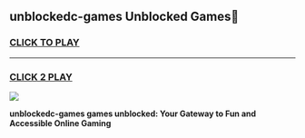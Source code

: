 
## unblockedc-games Unblocked Games👋
<h3>
<a href="https://news.freeplayer.one?title=unblockedc-games&ref=16F">CLICK TO PLAY</a></h3>
<hr>

<h3>
<a href="https://news.freeplayer.one?title=unblockedc-games&ref=16F">CLICK 2 PLAY</a>
  
</h3>

<a href="https://news.freeplayer.one?title=unblockedc-games&ref=16F/"><img src="https://clearcache.store/games.png"></a>


**unblockedc-games games unblocked: Your Gateway to Fun and Accessible Online Gaming**
